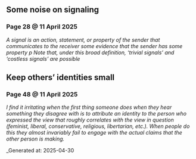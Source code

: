 ## Some noise on signaling
### Page 28 @ 11 April 2025 
*A signal is an action, statement, or property of the sender that communicates to the receiver some evidence that the sender has some property p
Note that, under this broad definition, ‘trivial signals’ and ‘costless signals’ are possible*
## Keep others’ identities small
### Page 48 @ 11 April 2025
*I find it irritating when the first thing someone does when they hear something they disagree with is to attribute an identity to the person who expressed the view that roughly correlates with the view in question (feminist, liberal, conservative, religious, libertarian, etc.). When people do this they almost invariably fail to engage with the actual claims that the other person is making.*


_Generated at: 2025-04-30
